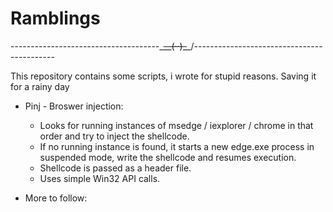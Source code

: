 # Ramblings

-------------------------------------\_~~__(··)_~~_/-------------------------------------------

This repository contains some scripts, i wrote for stupid reasons. Saving it for a rainy day

- Pinj - Broswer injection:
  - Looks for running instances of msedge / iexplorer / chrome in that order and try to inject the shellcode.
  - If no running instance is found, it starts a new edge.exe process in suspended mode, write the shellcode and resumes execution.
  - Shellcode is passed as a header file.
  - Uses simple Win32 API calls.
  
- More to follow:
